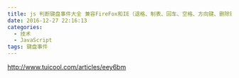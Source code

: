 ```yaml
---
title: js 判断键盘事件大全 兼容FireFox和IE（退格、制表、回车、空格、方向键、删除键等）
date: 2016-12-27 22:16:13
categories: 
  - 技术
  - JavaScript
tags: 键盘事件
---
```

http://www.tuicool.com/articles/eey6bm